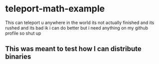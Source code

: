 # teleport-math-example
This can teleport u anywhere in the world
its not actually finished and its rushed and its bad ik i can do better but i need anything on my github profile so shut up 

## This was meant to test how I can distribute binaries 
